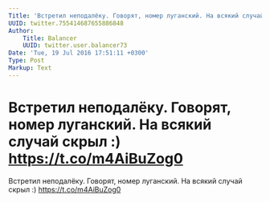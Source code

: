 ```yaml
---
Title: 'Встретил неподалёку. Говорят, номер луганский. На всякий случай скрыл :) https://t.co/m4AiBuZog0'
UUID: twitter.755414687655886848
Author:
    Title: Balancer
    UUID: twitter.user.balancer73
Date: 'Tue, 19 Jul 2016 17:51:11 +0300'
Type: Post
Markup: Text
---
```


# Встретил неподалёку. Говорят, номер луганский. На всякий случай скрыл :) https://t.co/m4AiBuZog0

Встретил неподалёку. Говорят, номер луганский. На всякий
случай скрыл :) https://t.co/m4AiBuZog0